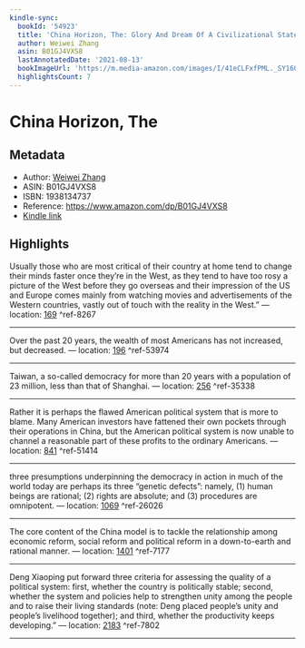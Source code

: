 ```yaml
---
kindle-sync:
  bookId: '54923'
  title: 'China Horizon, The: Glory And Dream Of A Civilizational State'
  author: Weiwei Zhang
  asin: B01GJ4VXS8
  lastAnnotatedDate: '2021-08-13'
  bookImageUrl: 'https://m.media-amazon.com/images/I/41eCLFxfPML._SY160.jpg'
  highlightsCount: 7
---
```

# China Horizon, The
## Metadata
* Author: [Weiwei Zhang](https://www.amazon.comundefined)
* ASIN: B01GJ4VXS8
* ISBN: 1938134737
* Reference: https://www.amazon.com/dp/B01GJ4VXS8
* [Kindle link](kindle://book?action=open&asin=B01GJ4VXS8)

## Highlights
Usually those who are most critical of their country at home tend to change their minds faster once they’re in the West, as they tend to have too rosy a picture of the West before they go overseas and their impression of the US and Europe comes mainly from watching movies and advertisements of the Western countries, vastly out of touch with the reality in the West.” — location: [169](kindle://book?action=open&asin=B01GJ4VXS8&location=169) ^ref-8267

---
Over the past 20 years, the wealth of most Americans has not increased, but decreased. — location: [196](kindle://book?action=open&asin=B01GJ4VXS8&location=196) ^ref-53974

---
Taiwan, a so-called democracy for more than 20 years with a population of 23 million, less than that of Shanghai. — location: [256](kindle://book?action=open&asin=B01GJ4VXS8&location=256) ^ref-35338

---
Rather it is perhaps the flawed American political system that is more to blame. Many American investors have fattened their own pockets through their operations in China, but the American political system is now unable to channel a reasonable part of these profits to the ordinary Americans. — location: [841](kindle://book?action=open&asin=B01GJ4VXS8&location=841) ^ref-51414

---
three presumptions underpinning the democracy in action in much of the world today are perhaps its three “genetic defects”: namely, (1) human beings are rational; (2) rights are absolute; and (3) procedures are omnipotent. — location: [1069](kindle://book?action=open&asin=B01GJ4VXS8&location=1069) ^ref-26026

---
The core content of the China model is to tackle the relationship among economic reform, social reform and political reform in a down-to-earth and rational manner. — location: [1401](kindle://book?action=open&asin=B01GJ4VXS8&location=1401) ^ref-7177

---
Deng Xiaoping put forward three criteria for assessing the quality of a political system: first, whether the country is politically stable; second, whether the system and policies help to strengthen unity among the people and to raise their living standards (note: Deng placed people’s unity and people’s livelihood together); and third, whether the productivity keeps developing.” — location: [2183](kindle://book?action=open&asin=B01GJ4VXS8&location=2183) ^ref-7802

---
